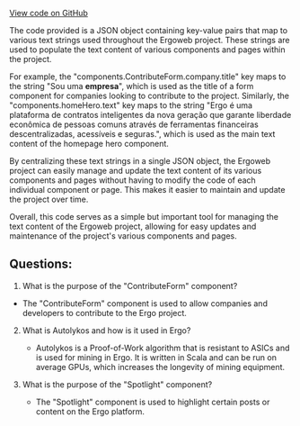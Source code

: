 [View code on GitHub](https://github.com/ergoplatform/ergoweb/content/locales/pt.json)

The code provided is a JSON object containing key-value pairs that map to various text strings used throughout the Ergoweb project. These strings are used to populate the text content of various components and pages within the project. 

For example, the "components.ContributeForm.company.title" key maps to the string "Sou uma <b>empresa</b>", which is used as the title of a form component for companies looking to contribute to the project. Similarly, the "components.homeHero.text" key maps to the string "Ergo é uma plataforma de contratos inteligentes da nova geração que garante liberdade econômica de pessoas comuns através de ferramentas financeiras descentralizadas, acessíveis e seguras.", which is used as the main text content of the homepage hero component.

By centralizing these text strings in a single JSON object, the Ergoweb project can easily manage and update the text content of its various components and pages without having to modify the code of each individual component or page. This makes it easier to maintain and update the project over time.

Overall, this code serves as a simple but important tool for managing the text content of the Ergoweb project, allowing for easy updates and maintenance of the project's various components and pages.
## Questions: 
 1. What is the purpose of the "ContributeForm" component?
   - The "ContributeForm" component is used to allow companies and developers to contribute to the Ergo project.

2. What is Autolykos and how is it used in Ergo?
   - Autolykos is a Proof-of-Work algorithm that is resistant to ASICs and is used for mining in Ergo. It is written in Scala and can be run on average GPUs, which increases the longevity of mining equipment.

3. What is the purpose of the "Spotlight" component?
   - The "Spotlight" component is used to highlight certain posts or content on the Ergo platform.